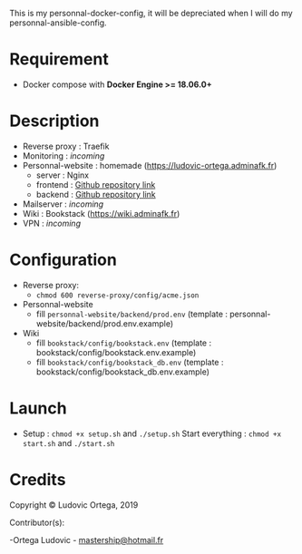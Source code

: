 This is my personnal-docker-config, it will be depreciated when I will do my personnal-ansible-config.

# Requirement

- Docker compose with **Docker Engine >= 18.06.0+**

# Description

- Reverse proxy : Traefik
- Monitoring : *incoming*
- Personnal-website : homemade (https://ludovic-ortega.adminafk.fr)
	- server : Nginx
	- frontend : [Github repository link](https://github.com/M0NsTeRRR/Personnal-website/tree/master/frontend)
	- backend : [Github repository link](https://github.com/M0NsTeRRR/Personnal-website/tree/master/backend)
- Mailserver : *incoming*
- Wiki : Bookstack (https://wiki.adminafk.fr)
- VPN : *incoming*

# Configuration

- Reverse proxy:
	- `chmod 600 reverse-proxy/config/acme.json`
- Personnal-website
	- fill `personnal-website/backend/prod.env` (template : personnal-website/backend/prod.env.example)
- Wiki
	- fill `bookstack/config/bookstack.env` (template : bookstack/config/bookstack.env.example)
	- fill `bookstack/config/bookstack_db.env` (template : bookstack/config/bookstack_db.env.example)

# Launch

- Setup : `chmod +x setup.sh` and `./setup.sh`
Start everything : `chmod +x start.sh` and `./start.sh`

# Credits

Copyright © Ludovic Ortega, 2019

Contributor(s):

-Ortega Ludovic - mastership@hotmail.fr